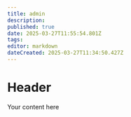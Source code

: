 ```yaml
---
title: admin
description: 
published: true
date: 2025-03-27T11:55:54.801Z
tags: 
editor: markdown
dateCreated: 2025-03-27T11:34:50.427Z
---
```


# Header
Your content here